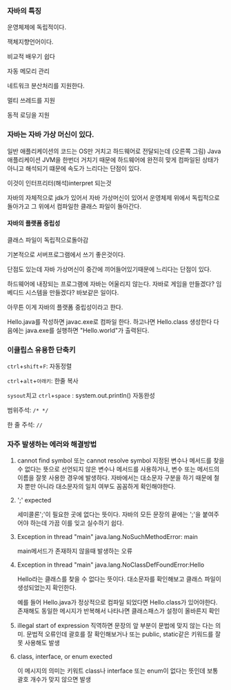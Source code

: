 ### 자바의 특징

운영체제에 독립적이다.

잭체지향언어이다.

비교적 배우기 쉽다

자동 메모리 관리

네트워크 분산처리를 지원한다.

멀티 쓰레드를 지원

동적 로딩을 지원



### 자바는 자바 가상 머신이 있다.

일반 애플리케이션의 코드는 OS만 거치고 하드웨어로 전달되는데 (오른쪽 그림) Java 애플리케이션 JVM을 한번더 거치기 때문에 하드웨어에 완전히 맞게 컴파일된 상태가 아니고 해석되기 떄문에 속도가 느리다는 단점이 있다.

이것이 인터프리터(해석)interpret 되는것

자바의 자체적으로 jdk가 있어서 자바 가상머신이 있어서 운영체제 위에서 독립적으로 돌아가고 그 위에서 컴파일한 클래스 파일이 돌아간다. 

#### 자바의 플랫폼 중립성

클래스 파일이 독립적으로돌아감

기본적으로 서버프로그램에서 쓰기 좋은것이다. 

단점도 있는데 자바 가상머신이 중간에 끼어들어있기때문에 느리다는 단점이 있다.

하드웨어에 내장되는 프로그램에 자바는 어울리지 않는다. 자바로 게임을 만들겠다? 임베디드 시스템을 만들겠다? 바보같은 일이다. 

아무튼 이게 자바의 플랫폼 중립성이라고 한다.



Hello.java를 작성하면 javac.exe로 컴파일 한다. 하고나면 Hello.class 생성한다 다음에는 java.exe를 실행하면 "Hello.world"가 출력된다.



### 이클립스 유용한 단축키 

`ctrl`+`shift`+`F`: 자동정렬

`ctrl`+`alt`+`아래키`: 한줄 복사

`sysout`치고 `ctrl`+`space` : system.out.println() 자동완성



범위주석: `/* */`

한 줄 주석: `//`



### 자주 발생하는 에러와 해결방법

1. cannot find symbol 또는 cannot resolve symbol 지정된 변수나 메서드를 찾을 수 없다는 뜻으로 선언되지 않은 변수나 메서드를 사용하거나, 변수 또는 메서드의 이름을 잘못 사용한 경우에 발생하다. 자바에서는 대소문자 구분을 하기 때문에 철자 뿐만 아니라 대소문자의 일치 여부도 꼼꼼하게 확인해야한다.

2. ';' expected

   세미콜론';'이 필요한 곳에 없다는 뜻이다. 자바의 모든 문장의 끝에는 ';'을 붙여주어야 하는데 가끔 이를 잊고 실수하기 쉽다. 

3. Exception in thread "main" java.lang.NoSuchMethodError: main

   main메서드가 존재하지 않을때 발생하는 오류

4. Exception in thread "main" java.lang.NoClassDefFoundError:Hello

   Hello라는 클래스를 찾을 수 없다는 뜻이다.  대소문자를 확인해보고 클래스 파일이 생성되었는지 확인한다. 

   예를 들어 Hello.java가 정상적으로 컴파일 되었다면 Hello.class가 있어야한다. 존재해도 동일한 메시지가 반복해서 나타나면 클래스패스가 설정이 올바른지 확인

5. illegal start of expression 직역하면 문장의 앞 부분이 문법에 맞지 않는 다는 의미. 문법적 오류인데 괄호를 잘 확인해보거나  또는 public, static같은 키워드를 잘못 사용해도 발생

6. class, interface, or enum exected

   이 메시지의 의미는 키워트 class나 interface 또는 enum이 없다는 뜻인데 보통 괄호 개수가 맞지 않으면 발생

